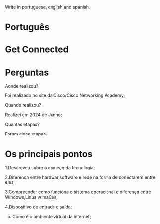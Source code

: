 Write in portuguese, english and spanish.

# Português

# Get Connected

# Perguntas

Aonde realizou?

Foi realizado no site da Cisco/Cisco Networking Academy;

Quando realizou?

Realizei em 2024 de Junho;

Quantas etapas?

Foram cinco etapas.

# Os principais pontos

1.Descreveu sobre o começo da tecnologia;

2.Diferença entre hardwar,software e rede na forma de conectarem entre eles;

3.Compreender como funciona o sistema operacional e diferença entre Windows,Linus w maCos;

4.Dispositivo de entrada e saída;

5. Como é o ambiente virtual da internet;


